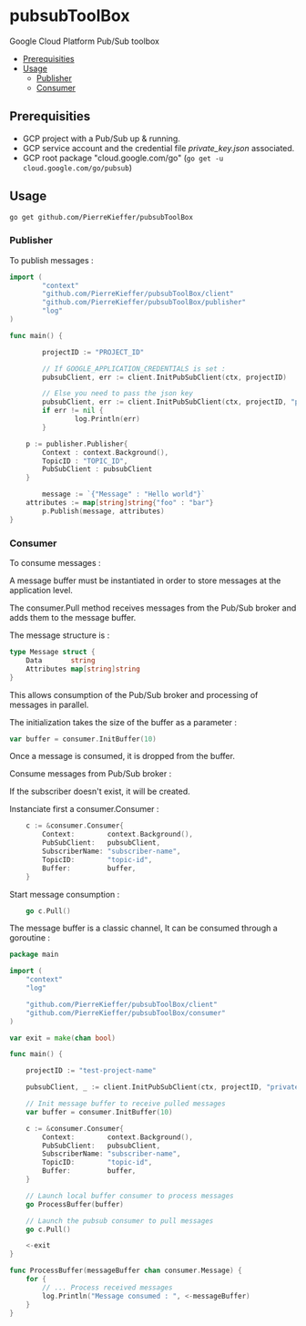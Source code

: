 # pubsubToolBox 
Google Cloud Platform Pub/Sub toolbox 

* [Prerequisities](#prerequisities)
* [Usage](#usage)
	* [Publisher](#publisher)
	* [Consumer](#consumer)


## Prerequisities 
- GCP project with a Pub/Sub up & running. 
- GCP service account and the credential file _private_key.json_ associated.
- GCP root package "cloud.google.com/go" (```go get -u cloud.google.com/go/pubsub```) 


## Usage
 
```bash
go get github.com/PierreKieffer/pubsubToolBox
```

### Publisher 
To publish messages : 

```go
import (
        "context"
        "github.com/PierreKieffer/pubsubToolBox/client"
        "github.com/PierreKieffer/pubsubToolBox/publisher"
        "log"
)

func main() {

        projectID := "PROJECT_ID"

        // If GOOGLE_APPLICATION_CREDENTIALS is set :
        pubsubClient, err := client.InitPubSubClient(ctx, projectID)

        // Else you need to pass the json key                                                                         
        pubsubClient, err := client.InitPubSubClient(ctx, projectID, "private_key.json")
        if err != nil {
                log.Println(err)
        }   

	p := publisher.Publisher{
		Context : context.Background(),
		TopicID : "TOPIC_ID",
		PubSubClient : pubsubClient
	}

        message := `{"Message" : "Hello world"}`
	attributes := map[string]string{"foo" : "bar"}
        p.Publish(message, attributes)
}


```


### Consumer 
To consume messages : 

A message buffer must be instantiated in order to store messages at the application level.

The consumer.Pull method receives messages from the Pub/Sub broker and adds them to the message buffer.

The message structure is : 
```go
type Message struct {
	Data       string
	Attributes map[string]string
}
```

This allows consumption of the Pub/Sub broker and processing of messages in parallel.

The initialization takes the size of the buffer as a parameter :

```go 
var buffer = consumer.InitBuffer(10)
```

Once a message is consumed, it is dropped from the buffer. 

Consume messages from Pub/Sub broker : 

If the subscriber doesn't exist, it will be created. 

Instanciate first a consumer.Consumer : 
```go
	c := &consumer.Consumer{
		Context:        context.Background(),
		PubSubClient:   pubsubClient,
		SubscriberName: "subscriber-name",
		TopicID:        "topic-id",
		Buffer:         buffer,
	}
```

Start message consumption : 
```go 
	go c.Pull()
```
The message buffer is a classic channel, It can be consumed through a goroutine : 

```go
package main

import (
	"context"
	"log"

	"github.com/PierreKieffer/pubsubToolBox/client"
	"github.com/PierreKieffer/pubsubToolBox/consumer"
)

var exit = make(chan bool)

func main() {

	projectID := "test-project-name"

	pubsubClient, _ := client.InitPubSubClient(ctx, projectID, "private_key.json")

	// Init message buffer to receive pulled messages
	var buffer = consumer.InitBuffer(10)

	c := &consumer.Consumer{
		Context:        context.Background(),
		PubSubClient:   pubsubClient,
		SubscriberName: "subscriber-name",
		TopicID:        "topic-id",
		Buffer:         buffer,
	}

	// Launch local buffer consumer to process messages
	go ProcessBuffer(buffer)

	// Launch the pubsub consumer to pull messages
	go c.Pull()

	<-exit
}

func ProcessBuffer(messageBuffer chan consumer.Message) {
	for {
		// ... Process received messages
		log.Println("Message consumed : ", <-messageBuffer)
	}
}
```
